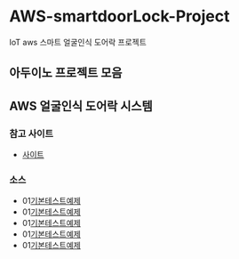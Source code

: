 # AWS-smartdoorLock-Project
IoT aws 스마트 얼굴인식 도어락 프로젝트

## 아두이노 프로젝트 모음 
## AWS 얼굴인식 도어락 시스템 
### 참고 사이트
- [사이트](https://wikidocs.net/294928)

### 소스
- 01[기본테스트예제]()
- 01[기본테스트예제]()
- 01[기본테스트예제]()
- 01[기본테스트예제]()
- 01[기본테스트예제]()
